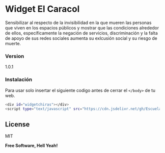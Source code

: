 # Widget El Caracol
Sensibilizar al respecto de la invisibilidad en la que mueren las personas que viven en los espacios públicos y mostrar que las condiciones alrededor de ellos, específicamente la negación de servicios, discriminación y la falta de apoyo de sus redes sociales aumenta su exlcusión social y su riesgo de muerte.
### Version
1.0.1
### Instalación
Para usar solo insertar el siguiente codigo antes de cerrar el ```</body>``` de tu web.
```sh
<div id="widgetchiras"></div>
<script type="text/javascript" src="https://cdn.jsdelivr.net/gh/EscuelaDeDatos/ElCaracolWidget/chirawid.js"></script>
```
License
----
MIT

**Free Software, Hell Yeah!**
